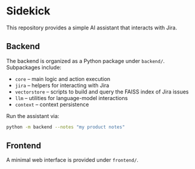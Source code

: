# Sidekick

This repository provides a simple AI assistant that interacts with Jira.

## Backend

The backend is organized as a Python package under `backend/`. Subpackages include:

- `core` – main logic and action execution
- `jira` – helpers for interacting with Jira
- `vectorstore` – scripts to build and query the FAISS index of Jira issues
- `llm` – utilities for language-model interactions
- `context` – context persistence

Run the assistant via:

```bash
python -m backend --notes "my product notes"
```

## Frontend

A minimal web interface is provided under `frontend/`.
